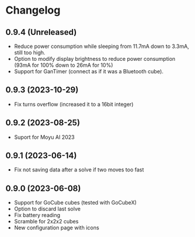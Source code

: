 # Changelog

## 0.9.4 (Unreleased)

* Reduce power consumption while sleeping from 11.7mA down to 3.3mA, still too high.
* Option to modify display brightness to reduce power consumption (93mA for 100% down to 26mA for 10%)
* Support for GanTimer (connect as if it was a Bluetooth cube).

## 0.9.3 (2023-10-29)

*  Fix turns overflow (increased it to a 16bit integer)

## 0.9.2 (2023-08-25)

*  Suport for Moyu AI 2023

## 0.9.1 (2023-06-14)

*  Fix not saving data after a solve if two moves too fast

## 0.9.0 (2023-06-08)

* Support for GoCube cubes (tested with GoCubeX)
* Option to discard last solve
* Fix battery reading
* Scramble for 2x2x2 cubes
* New configuration page with icons
